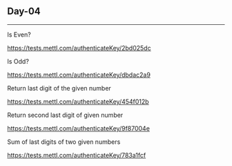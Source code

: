 ## Day-04
--------------------
Is Even?

https://tests.mettl.com/authenticateKey/2bd025dc

Is Odd?

https://tests.mettl.com/authenticateKey/dbdac2a9

Return last digit of the given number

https://tests.mettl.com/authenticateKey/454f012b

Return second last digit of given number

https://tests.mettl.com/authenticateKey/9f87004e

Sum of last digits of two given numbers

https://tests.mettl.com/authenticateKey/783a1fcf

